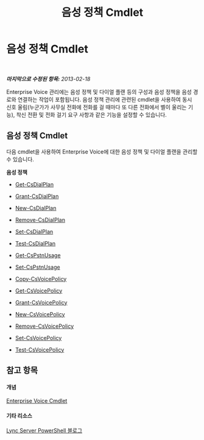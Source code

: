 ﻿---
title: 음성 정책 Cmdlet
TOCTitle: 음성 정책 Cmdlet
ms:assetid: 92744ec6-754d-498b-b430-dcd5c985ce10
ms:mtpsurl: https://technet.microsoft.com/ko-kr/library/Gg415663(v=OCS.15)
ms:contentKeyID: 49304396
ms.date: 08/10/2015
mtps_version: v=OCS.15
ms.translationtype: HT
---

# 음성 정책 Cmdlet

 

_**마지막으로 수정된 항목:** 2013-02-18_

Enterprise Voice 관리에는 음성 정책 및 다이얼 플랜 등의 구성과 음성 정책을 음성 경로와 연결하는 작업이 포함됩니다. 음성 정책 관리에 관련된 cmdlet을 사용하여 동시 신호 울림(누군가가 사무실 전화에 전화를 걸 때마다 또 다른 전화에서 벨이 울리는 기능), 착신 전환 및 전화 걸기 요구 사항과 같은 기능을 설정할 수 있습니다.

## 음성 정책 Cmdlet

다음 cmdlet을 사용하여 Enterprise Voice에 대한 음성 정책 및 다이얼 플랜을 관리할 수 있습니다.

**음성 정책**

  -   
    [Get-CsDialPlan](get-csdialplan.md)

  -   
    [Grant-CsDialPlan](grant-csdialplan.md)

  -   
    [New-CsDialPlan](new-csdialplan.md)

  -   
    [Remove-CsDialPlan](remove-csdialplan.md)

  -   
    [Set-CsDialPlan](set-csdialplan.md)

  -   
    [Test-CsDialPlan](test-csdialplan.md)

  -   
    [Get-CsPstnUsage](get-cspstnusage.md)

  -   
    [Set-CsPstnUsage](set-cspstnusage.md)

  -   
    [Copy-CsVoicePolicy](https://technet.microsoft.com/ko-kr/library/jj204663\(v=ocs.15\))

  -   
    [Get-CsVoicePolicy](get-csvoicepolicy.md)

  -   
    [Grant-CsVoicePolicy](grant-csvoicepolicy.md)

  -   
    [New-CsVoicePolicy](new-csvoicepolicy.md)

  -   
    [Remove-CsVoicePolicy](remove-csvoicepolicy.md)

  -   
    [Set-CsVoicePolicy](set-csvoicepolicy.md)

  -   
    [Test-CsVoicePolicy](test-csvoicepolicy.md)

## 참고 항목

#### 개념

[Enterprise Voice Cmdlet](lync-server-2013-enterprise-voice-cmdlets.md)  

#### 기타 리소스

[Lync Server PowerShell 블로그](http://go.microsoft.com/fwlink/?linkid=203150%26clcid=0x412)

